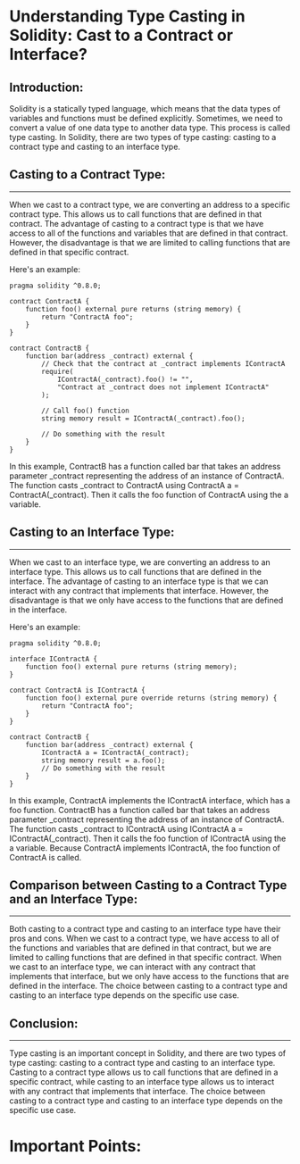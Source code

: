 # Understanding Type Casting in Solidity: Cast to a Contract or Interface?

## Introduction:

Solidity is a statically typed language, which means that the data types of variables and functions must be defined explicitly. Sometimes, we need to convert a value of one data type to another data type. This process is called type casting. In Solidity, there are two types of type casting: casting to a contract type and casting to an interface type.

## Casting to a Contract Type:

<hr>

When we cast to a contract type, we are converting an address to a specific contract type. This allows us to call functions that are defined in that contract. The advantage of casting to a contract type is that we have access to all of the functions and variables that are defined in that contract. However, the disadvantage is that we are limited to calling functions that are defined in that specific contract.

Here's an example:

```sol
pragma solidity ^0.8.0;

contract ContractA {
    function foo() external pure returns (string memory) {
        return "ContractA foo";
    }
}

contract ContractB {
    function bar(address _contract) external {
        // Check that the contract at _contract implements IContractA
        require(
            IContractA(_contract).foo() != "",
            "Contract at _contract does not implement IContractA"
        );
        
        // Call foo() function
        string memory result = IContractA(_contract).foo();
        
        // Do something with the result
    }
}

```

In this example, ContractB has a function called bar that takes an address parameter _contract representing the address of an instance of ContractA. The function casts _contract to ContractA using ContractA a = ContractA(_contract). Then it calls the foo function of ContractA using the a variable.

## Casting to an Interface Type:

<hr>

When we cast to an interface type, we are converting an address to an interface type. This allows us to call functions that are defined in the interface. The advantage of casting to an interface type is that we can interact with any contract that implements that interface. However, the disadvantage is that we only have access to the functions that are defined in the interface.

Here's an example:

```sol
pragma solidity ^0.8.0;

interface IContractA {
    function foo() external pure returns (string memory);
}

contract ContractA is IContractA {
    function foo() external pure override returns (string memory) {
        return "ContractA foo";
    }
}

contract ContractB {
    function bar(address _contract) external {
        IContractA a = IContractA(_contract);
        string memory result = a.foo();
        // Do something with the result
    }
}
```

In this example, ContractA implements the IContractA interface, which has a foo function. ContractB has a function called bar that takes an address parameter _contract representing the address of an instance of ContractA. The function casts _contract to IContractA using IContractA a = IContractA(_contract). Then it calls the foo function of IContractA using the a variable. Because ContractA implements IContractA, the foo function of ContractA is called.


## Comparison between Casting to a Contract Type and an Interface Type:

<hr>

Both casting to a contract type and casting to an interface type have their pros and cons. When we cast to a contract type, we have access to all of the functions and variables that are defined in that contract, but we are limited to calling functions that are defined in that specific contract. When we cast to an interface type, we can interact with any contract that implements that interface, but we only have access to the functions that are defined in the interface. The choice between casting to a contract type and casting to an interface type depends on the specific use case.

## Conclusion:

<hr>

Type casting is an important concept in Solidity, and there are two types of type casting: casting to a contract type and casting to an interface type. Casting to a contract type allows us to call functions that are defined in a specific contract, while casting to an interface type allows us to interact with any contract that implements that interface. The choice between casting to a contract type and casting to an interface type depends on the specific use case.

# Important Points:

